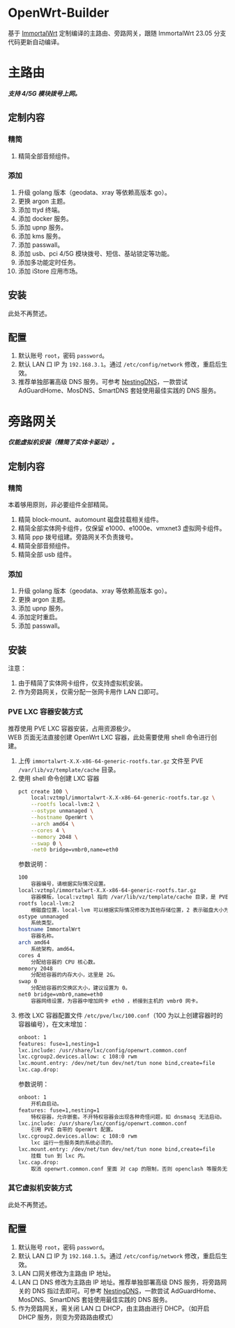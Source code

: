 # OpenWrt-Builder
基于 [ImmortalWrt](https://github.com/immortalwrt/immortalwrt) 定制编译的主路由、旁路网关，跟随 ImmortalWrt 23.05 分支代码更新自动编译。

# 主路由
***支持 4/5G 模块拨号上网。***

## 定制内容
### 精简
1. 精简全部音频组件。

### 添加
1. 升级 golang 版本（geodata、xray 等依赖高版本 go）。
2. 更换 argon 主题。
3. 添加 ttyd 终端。
4. 添加 docker 服务。
5. 添加 upnp 服务。
6. 添加 kms 服务。
7. 添加 passwall。
8. 添加 usb、pci 4/5G 模块拨号、短信、基站锁定等功能。
9. 添加多功能定时任务。
10. 添加 iStore 应用市场。

## 安装
此处不再赘述。

## 配置
1. 默认账号 `root`，密码 `password`。
2. 默认 LAN 口 IP 为 `192.168.3.1`。通过 `/etc/config/network` 修改，重启后生效。
3. 推荐单独部署高级 DNS 服务。可参考 [NestingDNS](https://github.com/217heidai/NestingDNS)，一款尝试 AdGuardHome、MosDNS、SmartDNS 套娃使用最佳实践的 DNS 服务。


# 旁路网关
***仅能虚拟机安装（精简了实体卡驱动）。***

## 定制内容
### 精简
本着够用原则，非必要组件全部精简。
1. 精简 block-mount、automount 磁盘挂载相关组件。
2. 精简全部实体网卡组件，仅保留 e1000、e1000e、vmxnet3 虚拟网卡组件。
3. 精简 ppp 拨号组建。旁路网关不负责拨号。
3. 精简全部音频组件。
4. 精简全部 usb 组件。

### 添加
1. 升级 golang 版本（geodata、xray 等依赖高版本 go）。
2. 更换 argon 主题。
3. 添加 upnp 服务。
4. 添加定时重启。
5. 添加 passwall。

## 安装
注意：
1. 由于精简了实体网卡组件，仅支持虚拟机安装。
2. 作为旁路网关，仅需分配一张网卡用作 LAN 口即可。

### PVE LXC 容器安装方式
推荐使用 PVE LXC 容器安装，占用资源极少。  
WEB 页面无法直接创建 OpenWrt LXC 容器，此处需要使用 shell 命令进行创建。
1. 上传 `immortalwrt-X.X-x86-64-generic-rootfs.tar.gz` 文件至 PVE `/var/lib/vz/template/cache` 目录。
2. 使用 shell 命令创建 LXC 容器
    ```bash
    pct create 100 \
        local:vztmpl/immortalwrt-X.X-x86-64-generic-rootfs.tar.gz \
        --rootfs local-lvm:2 \
        --ostype unmanaged \
        --hostname OpenWrt \
        --arch amd64 \
        --cores 4 \
        --memory 2048 \
        --swap 0 \
        -net0 bridge=vmbr0,name=eth0
    ```
    参数说明：
    ```bash
    100		
        容器编号，请根据实际情况设置。
    local:vztmpl/immortalwrt-X.X-x86-64-generic-rootfs.tar.gz	
        容器模板，local:vztmpl 指向 /var/lib/vz/template/cache 目录，是 PVE 默认 CT 模板存放目录。immortalwrt-X.X.X-x86-64-generic-rootfs.tar.gz 为待安装文件。
    rootfs local-lvm:2
        根磁盘位置，local-lvm 可以根据实际情况修改为其他存储位置，2 表示磁盘大小为 2G。
    ostype unmanaged
        系统类型。
    hostname ImmortalWrt
        容器名称。
    arch amd64
        系统架构，amd64。
    cores 4
        分配给容器的 CPU 核心数。
    memory 2048
        分配给容器的内存大小，这里是 2G。
    swap 0
        分配给容器的交换区大小，建议设置为 0。
    net0 bridge=vmbr0,name=eth0
        容器网络设置，为容器中增加网卡 eth0 ，桥接到主机的 vmbr0 网卡。
    ```
3. 修改 LXC 容器配置文件 `/etc/pve/lxc/100.conf`（100 为以上创建容器时的容器编号），在文末增加：
    ```bash
    onboot: 1
    features: fuse=1,nesting=1
    lxc.include: /usr/share/lxc/config/openwrt.common.conf
    lxc.cgroup2.devices.allow: c 108:0 rwm
    lxc.mount.entry: /dev/net/tun dev/net/tun none bind,create=file
    lxc.cap.drop:
    ```
    参数说明：
    ```bash
    onboot: 1
        开机自启动。
    features: fuse=1,nesting=1
        特权容器，允许嵌套。不开特权容器会出现各种奇怪问题，如 dnsmasq 无法启动。
    lxc.include: /usr/share/lxc/config/openwrt.common.conf
        引用 PVE 自带的 OpenWrt 配置。
    lxc.cgroup2.devices.allow: c 108:0 rwm
        lxc 运行一些服务类的系统必须的。
    lxc.mount.entry: /dev/net/tun dev/net/tun none bind,create=file
        挂载 tun 到 lxc 内。
    lxc.cap.drop:
        取消 openwrt.common.conf 里面 对 cap 的限制，否则 openclash 等服务无法使用。
    ```

### 其它虚拟机安装方式
此处不再赘述。

## 配置
1. 默认账号 `root`，密码 `password`。
2. 默认 LAN 口 IP 为 `192.168.1.5`。通过 `/etc/config/network` 修改，重启后生效。
3. LAN 口网关修改为主路由 IP 地址。
4. LAN 口 DNS 修改为主路由 IP 地址。推荐单独部署高级 DNS 服务，将旁路网关的 DNS 指过去即可。可参考 [NestingDNS](https://github.com/217heidai/NestingDNS)，一款尝试 AdGuardHome、MosDNS、SmartDNS 套娃使用最佳实践的 DNS 服务。
5. 作为旁路网关，需关闭 LAN 口 DHCP，由主路由进行 DHCP。（如开启 DHCP 服务，则变为旁路路由模式）
